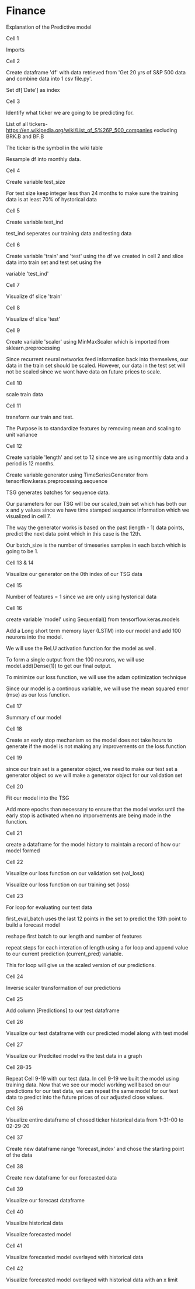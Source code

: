 # Finance

Explanation of the Predictive model

Cell 1


Imports


Cell 2


Create dataframe 'df' with data retrieved from 'Get 20 yrs of S&P 500 data and combine data into 1 csv file.py'.

Set df['Date'] as index


Cell 3


Identify what ticker we are going to be predicting for.

List of all tickers- https://en.wikipedia.org/wiki/List_of_S%26P_500_companies excluding BRK.B and BF.B

The ticker is the symbol in the wiki table

Resample df into monthly data.


Cell 4


Create variable test_size

For test size keep integer less than 24 months to make sure the training data is at least 70% of hystorical data


Cell 5


Create variable test_ind

test_ind seperates our training data and testing data


Cell 6


Create variable 'train' and 'test' using the df we created in cell 2 and slice data into train set and test set using the 

variable 'test_ind'


Cell 7


Visualize df slice 'train'


Cell 8


Visualize df slice 'test'


Cell 9


Create variable 'scaler' using MinMaxScaler which is imported from sklearn.preprocessing

Since recurrent neural networks feed information back into themselves, our data in the train set should be scaled. However, our data in the test set will not be scaled since we wont have data on future prices to scale.


Cell 10


scale train data


Cell 11


transform our train and test.

The Purpose is to standardize features by removing mean and scaling to unit variance


Cell 12


Create variable 'length' and set to 12 since we are using monthly data and a period is 12 months.

Create variable generator using TimeSeriesGenerator from tensorflow.keras.preprocessing.sequence

TSG generates batches for sequence data.

Our parameters for our TSG will be our scaled_train set which has both our x and y values since we have time stamped sequence information which we visualized in cell 7.

The way the generator works is based on the past (length - 1) data points, predict the next data point which in this case is the 12th.

Our batch_size is the number of timeseries samples in each batch which is going to be 1.


Cell 13 & 14


Visualize our generator on the 0th index of our TSG data


Cell 15


Number of features = 1 since we are only using hystorical data


Cell 16


create variable 'model' using Sequential() from tensorflow.keras.models

Add a Long short term memory layer (LSTM) into our model and add 100 neurons into the model.

We will use the ReLU activation function for the model as well.

To form a single output from the 100 neurons, we will use model.add(Dense(1)) to get our final output.

To minimize our loss function, we will use the adam optimization technique

Since our model is a continous variable, we will use the mean squared error (mse) as our loss function.


Cell 17


Summary of our model


Cell 18


Create an early stop mechanism so the model does not take hours to generate if the model is not making any improvements on the loss function


Cell 19


since our train set is a generator object, we need to make our test set a generator object so we will make a generator object for our validation set


Cell 20


Fit our model into the TSG

Add more epochs than necessary to ensure that the model works until the early stop is activated when no imporvements are being made in the function.


Cell 21


create a dataframe for the model history to maintain a record of how our model formed


Cell 22


Visualize our loss function on our validation set (val_loss)

Visualize our loss function on our training set (loss)


Cell 23


For loop for evaluating our test data

first_eval_batch uses the last 12 points in the set to predict the 13th point to build a forecast model

reshape first batch to our length and number of features

repeat steps for each interation of length using a for loop and append value to our current prediction (current_pred) variable.

This for loop will give us the scaled version of our predictions.


Cell 24


Inverse scaler transformation of our predictions


Cell 25


Add column [Predictions] to our test dataframe


Cell 26


Visualize our test dataframe with our predicted model along with test model


Cell 27


Visualize our Predcited model vs the test data in a graph


Cell 28-35


Repeat Cell 9-19 with our test data. In cell 9-19 we built the model using training data. Now that we see our model working well based on our predictions for our test data, we can repeat the same model for our test data to predict into the future prices of our adjusted close values.


Cell 36


Visualize entire dataframe of chosed ticker historical data from 1-31-00 to 02-29-20


Cell 37


Create new dataframe range 'forecast_index' and chose the starting point of the data


Cell 38


Create new dataframe for our forecasted data


Cell 39


Visualize our forecast dataframe


Cell 40


Visualize historical data

Visualize forecasted model


Cell 41


Visualize forecasted model overlayed with historical data


Cell 42


Visualize forecasted model overlayed with historical data with an x limit

















